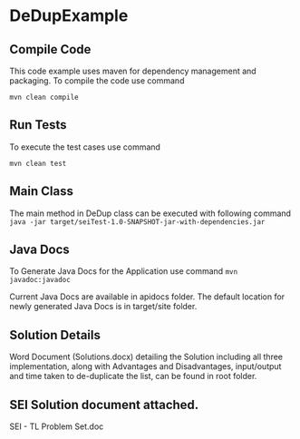 # DeDupExample



## Compile Code
  This code example uses maven for dependency management and packaging.
  To compile the code use command
  
  ``` mvn clean compile ```
  
## Run Tests
  To execute the test cases use command
  
  ``` mvn clean test ```
  
## Main Class
  The main method in DeDup class can be executed with following command
  ``` java -jar target/seiTest-1.0-SNAPSHOT-jar-with-dependencies.jar ```
  
  
## Java Docs
  To Generate Java Docs for the Application use command
  ``` mvn javadoc:javadoc ```
  
  Current Java Docs are available in apidocs folder. 
  The default location for newly generated Java Docs is in target/site folder.
  
## Solution Details
  Word Document (Solutions.docx) detailing the Solution including all three implementation,
  along with Advantages and Disadvantages, input/output and time taken to de-duplicate the list, 
  can be found in root folder.
  
## SEI Solution document attached.
   SEI - TL Problem Set.doc
  
